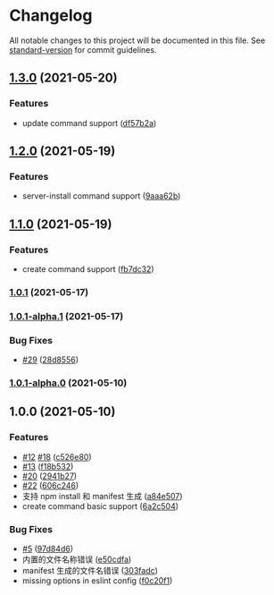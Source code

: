 # Changelog

All notable changes to this project will be documented in this file. See [standard-version](https://github.com/conventional-changelog/standard-version) for commit guidelines.

## [1.3.0](https://github.com/uioz/mfe-proxy-cli/compare/v1.2.0...v1.3.0) (2021-05-20)


### Features

* update command support ([df57b2a](https://github.com/uioz/mfe-proxy-cli/commit/df57b2a05790b283ba57f00ac6df127b9e2c8a4d))

## [1.2.0](https://github.com/uioz/mfe-proxy-cli/compare/v1.1.0...v1.2.0) (2021-05-19)


### Features

* server-install command support ([9aaa62b](https://github.com/uioz/mfe-proxy-cli/commit/9aaa62be7f8c4eef8f84a856b28936697218a6e4))

## [1.1.0](https://github.com/uioz/mfe-proxy-cli/compare/v1.0.1...v1.1.0) (2021-05-19)


### Features

* create command support ([fb7dc32](https://github.com/uioz/mfe-proxy-cli/commit/fb7dc32cf21d9a9828d672bf7545de0302320121))

### [1.0.1](https://github.com/uioz/mfe-proxy-cli/compare/v1.0.1-alpha.1...v1.0.1) (2021-05-17)

### [1.0.1-alpha.1](https://github.com/uioz/mfe-proxy-cli/compare/v1.0.1-alpha.0...v1.0.1-alpha.1) (2021-05-17)


### Bug Fixes

* [#29](https://github.com/uioz/mfe-proxy-cli/issues/29) ([28d8556](https://github.com/uioz/mfe-proxy-cli/commit/28d85564ec89ee642b479838a6ec7e4d87dbe5a9))

### [1.0.1-alpha.0](https://github.com/uioz/mfe-proxy-cli/compare/v1.0.0...v1.0.1-alpha.0) (2021-05-10)

## 1.0.0 (2021-05-10)


### Features

* [#12](https://github.com/uioz/mfe-proxy-cli/issues/12) [#18](https://github.com/uioz/mfe-proxy-cli/issues/18) ([c526e80](https://github.com/uioz/mfe-proxy-cli/commit/c526e8064360c499c71e5ac77a84d9dbadb68105))
* [#13](https://github.com/uioz/mfe-proxy-cli/issues/13) ([f18b532](https://github.com/uioz/mfe-proxy-cli/commit/f18b53203fb95029549c4cab050a2c88f7f156f2))
* [#20](https://github.com/uioz/mfe-proxy-cli/issues/20) ([2941b27](https://github.com/uioz/mfe-proxy-cli/commit/2941b27bad86f30a6673f50c43379730490a9cfa))
* [#22](https://github.com/uioz/mfe-proxy-cli/issues/22) ([606c246](https://github.com/uioz/mfe-proxy-cli/commit/606c24603b113ecdaeee563cc9556230e3cf97e2))
* 支持 npm install 和 manifest 生成 ([a84e507](https://github.com/uioz/mfe-proxy-cli/commit/a84e507dba975d5714b808f742b27c3bd22fccca))
* create command basic support ([6a2c504](https://github.com/uioz/mfe-proxy-cli/commit/6a2c5046d9d026dd4c400b89ef1ec367ac9805a6))


### Bug Fixes

* [#5](https://github.com/uioz/mfe-proxy-cli/issues/5) ([97d84d6](https://github.com/uioz/mfe-proxy-cli/commit/97d84d685d0b8eceb9ec65a528e8beab28b41d41))
* 内置的文件名称错误 ([e50cdfa](https://github.com/uioz/mfe-proxy-cli/commit/e50cdfab8a63c97bd3069a87245a50810543cd57))
* manifest 生成的文件名错误 ([303fadc](https://github.com/uioz/mfe-proxy-cli/commit/303fadc030b97d0e28d235139b684ce93b7a96eb))
* missing options in eslint config ([f0c20f1](https://github.com/uioz/mfe-proxy-cli/commit/f0c20f1cbcd1ce766a163ac3f885aa92f0bfd88c))

